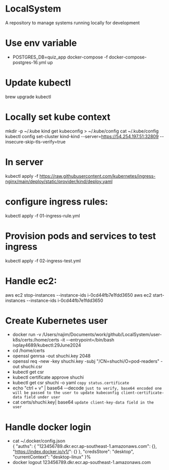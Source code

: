 # LocalSystem
A repository to manage systems running locally for development

# Use env variable
- POSTGRES_DB=quiz_app docker-compose -f docker-compose-postgres-16.yml up


# Update kubectl 
brew upgrade kubectl

# Locally set kube context
mkdir -p ~/.kube
kind get kubeconfig > ~/.kube/config
cat ~/.kube/config
kubectl config set-cluster kind-kind --server=https://54.254.197.51:32809 --insecure-skip-tls-verify=true

# In server
kubectl apply -f https://raw.githubusercontent.com/kubernetes/ingress-nginx/main/deploy/static/provider/kind/deploy.yaml
# configure ingress rules:
kubectl apply -f 01-ingress-rule.yml
# Provision pods and services to test ingress
kubectl apply -f 02-ingress-test.yml


# Handle ec2:
aws ec2 stop-instances --instance-ids i-0cd44fb7e1fdd3650
aws ec2 start-instances --instance-ids i-0cd44fb7e1fdd3650



# Create Kubernetes user
- docker run -v /Users/najim/Documents/work/github/LocalSystem/user-k8s/certs:/home/certs -it --entrypoint=/bin/bash ivplay4689/kubectl:29June2024
- cd /home/certs
- openssl genrsa -out shuchi.key 2048
- openssl req -new -key shuchi.key -subj "/CN=shuchi/O=pod-readers" -out shuchi.csr
- kubectl get csr
- kubectl certificate approve shuchi
- kubectl get csr shuchi -o yaml `copy status.certificate`
- echo "ctrl + v" | base64 --decode `just to verify, base64 encoded one will be passed to the user to update kubeconfig client-certificate-data field under user`
- cat certs/shuchi.key| base64 `update client-key-data field in the user`


# Handle docker login
- cat ~/.docker/config.json                       
{
        "auths": {
                "123456789.dkr.ecr.ap-southeast-1.amazonaws.com": {},
                "https://index.docker.io/v1/": {}
        },
        "credsStore": "desktop",
        "currentContext": "desktop-linux"
}%                                                                               
- docker logout 123456789.dkr.ecr.ap-southeast-1.amazonaws.com
